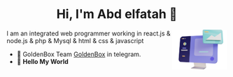 
<h1 align="center">Hi, I'm Abd elfatah 👋</h1>
<p align="center">
  </p>
  
  <img src="https://github.com/cvdebo/cvdebo/blob/main/hero%20comp.png" align="right" width="25%"/>

I am an integrated web programmer working in react.js & node.js & php & Mysql & html & css & javascript
- 🔭 GoldenBox Team [GoldenBox](https://t.me/goldenbox_ai) in telegram.
- 💬  **Hello My World**
